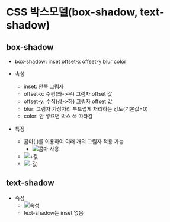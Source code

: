 # CSS 박스모델(box-shadow, text-shadow)

## box-shadow

- box-shadow: inset offset-x offset-y blur color

- 속성

  - inset: 안쪽 그림자
  - offset-x: 수평(좌->우) 그림자 offset 값
  - offset-y: 수직(상->하) 그림자 offset 값
  - blur: 그림자 가장자리 부드럽게 처리하는 강도(기본값=0)
  - color: 안 넣으면 박스 색 따라감

- 특징
  - 콤마(,)를 이용하여 여러 개의 그림자 적용 가능
    - ![콤마 사용](https://cdn.inflearn.com/public/files/posts/b868bf9e-4d0e-41d1-b115-e8a31fc99d69/image.png)
  - ![+값](https://cdn.inflearn.com/public/files/posts/c525b964-3aad-4bf6-ae2f-e405cb72fc9e/image.png)
  - ![-값](https://cdn.inflearn.com/public/files/posts/14a8a12f-d4cc-4810-a679-3bcd03d67a63/image.png)

## text-shadow

- 속성
  - ![속성](https://cdn.inflearn.com/public/files/posts/23dd1bf4-11f5-40a1-b6d4-a3ec8662b9ec/image.png)
  - text-shadow는 inset 없음
